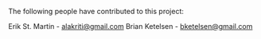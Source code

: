 The following people have contributed to this project:

Erik St. Martin - alakriti@gmail.com
Brian Ketelsen - bketelsen@gmail.com

